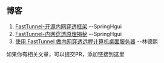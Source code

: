 ## 博客
1. [FastTunnel-开源内网穿透框架](https://www.cnblogs.com/springhgui/p/15005329.html) --SpringHgui
2. [FastTunnel-内网穿透原理揭秘](https://www.cnblogs.com/springhgui/p/15016129.html) --SpringHgui
3. [使用 FastTunnel 做内网穿透远程计算机桌面服务器](https://blog.lindexi.com/post/%E4%BD%BF%E7%94%A8-FastTunnel-%E5%81%9A%E5%86%85%E7%BD%91%E7%A9%BF%E9%80%8F%E8%BF%9C%E7%A8%8B%E8%AE%A1%E7%AE%97%E6%9C%BA%E6%A1%8C%E9%9D%A2%E6%9C%8D%E5%8A%A1%E5%99%A8.html) --林德熙

如果你有相关文章，可以提交PR，添加链接到这里